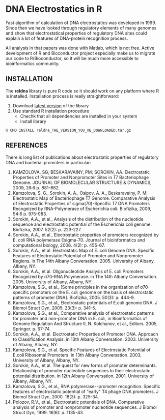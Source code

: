 DNA Electrostatics in R
============================================================

Fast algorithm of calculation of DNA electrostatics was developed in 1999. Since then we have looked through regulatory elements of many genomes and show that electrostatical properties of regulatory DNA sites could explain a lot of features of DNA-protein recognition process.

All analysis in that papers was done with Matlab, which is not free. Active development of R and Bioconductor project especially make us to migrate our code to R/Bioconductor, so it will be much more accessible to bioinformatics community.

INSTALLATION
-----------------------------------------------------------
The **reldna** library is pure  R code so it should work on any platform where R is installed.
Installation process is really straightforward:

1. Download [latest version](https://github.com/promodel/reldna/blob/master/distr/reldna_0.0-8.20130204.tar.gz) of the library
2. Use standard R installation procedure
   * Chechk that all dependencies are installed in your system
   * Install library 
```
R CMD INSTALL reldna_THE_VERSION_YOU_VE_DOWNLOADED.tar.gz
```

REFERENCES
-----------------------------------------------------------
There is long list of publications about electrostatic properties of regulatory DNA and bacterial promoters in particular:

1. KAMZOLOVA, SG; BESKARAVAINY, PM; SOROKIN, AA. Electrostatic Properties of Promoter and Nonpromoter Sites in T7 Bacteriophage Genome. JOURNAL OF BIOMOLECULAR STRUCTURE & DYNAMICS, 2009,  26:6 p. 881-882.
2. Kamzolova, S. G., Sorokin, A. A., Osipov, A. A., Beskaravainy, P. M. Electrostatic Map of Bacteriophage T7 Genome. Comparative Analysis of Electrostatic Properties of sigma(70)-Specific T7 DNA Promoters Recognized by RNA-Polymerase of Escherichia coli. Biofizika, 2009, 54:6 p. 975-983.
3. Sorokin, A.A., et al., Analysis of the distribution of the nucleotide sequence and electrostatic potential of the Escherichia coli genome. Biofizika, 2007. 52(2): p. 223-227.
4. Sorokin, A.A., et al., Electrostatic properties of promoters recognized by E. coli RNA polymerase Esigma-70. Journal of bioinformatics and computational biology, 2006. 4(2): p. 455-67.
5. Sorokin, A.A., et al. Electrostatic Map of E. coli Genome DNA. Specific Features of Electrostatic Potential of Promoter and Nonpromoter Regions. in The 14th Albany Conversation. 2005. University of Albany, Albany, NY.
6. Sorokin, A.A., et al. Oligonucleotide Analysis of E. coli Promoters Recognized by σ70-RNA Polymerase. in The 14th Albany Conversation. 2005. University of Albany, Albany, NY.
7. Kamzolova, S.G., et al., [Some principles in the organization of σ70-specific promoters on the E. coli genome on the basis of electrostatic patterns of promoter DNA]. Biofizika, 2005. 50(3): p. 444-9.
8. Kamzolova, S.G., et al., Electrostatic potentials of E.coli genome DNA. J Biomol Struct Dyn, 2005. 23(3): p. 341-5.
9. Kamzolova, S.G., et al., Comparative analysis of electrostatic patterns for promoter and non-promoter DNA in E. coli, in Bioinformatics of Genome Regulation And Structure II, N. Kolchanov, et al., Editors. 2005, Springer. p. 67-74.
10. Sorokin, A.A., et al. Electrostatic Properties of Promoter DNA. Approach to Classification Analysis. in 13th Albany Conversation. 2003. University of Albany, Albany, NY.
11. Kamzolova, S.G., et al. Specific Features of Electrostatic Potential of E.coli Ribosomal Promoters. in 13th Albany Conversation. 2003. University of Albany, Albany, NY.
12. Sorokin, A.A., et al. The quest for new forms of promoter determinants. Relationship of promoter nucleotide sequences to their electrostatic potential distribution. in 12th Albany Conversation. 2001. University of Albany, Albany, NY.
13. Kamzolova, S.G., et al., RNA polymerase--promoter recognition. Specific features of electrostatic potential of "early" T4 phage DNA promoters. J Biomol Struct Dyn, 2000. 18(3): p. 325-34.
14. Polozov, R.V., et al., Electrostatic potentials of DNA. Comparative analysis of promoter and nonpromoter nucleotide sequences. J Biomol Struct Dyn, 1999. 16(6): p. 1135-43.
